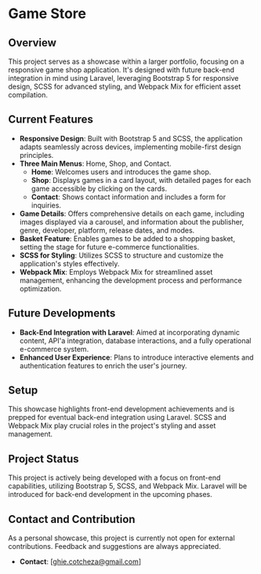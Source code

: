 # Game Store

## Overview

This project serves as a showcase within a larger portfolio, focusing on a responsive game shop application. It's designed with future back-end integration in mind using Laravel, leveraging Bootstrap 5 for responsive design, SCSS for advanced styling, and Webpack Mix for efficient asset compilation.

## Current Features

- **Responsive Design**: Built with Bootstrap 5 and SCSS, the application adapts seamlessly across devices, implementing mobile-first design principles.
- **Three Main Menus**: Home, Shop, and Contact.
  - **Home**: Welcomes users and introduces the game shop.
  - **Shop**: Displays games in a card layout, with detailed pages for each game accessible by clicking on the cards.
  - **Contact**: Shows contact information and includes a form for inquiries.
- **Game Details**: Offers comprehensive details on each game, including images displayed via a carousel, and information about the publisher, genre, developer, platform, release dates, and modes.
- **Basket Feature**: Enables games to be added to a shopping basket, setting the stage for future e-commerce functionalities.
- **SCSS for Styling**: Utilizes SCSS to structure and customize the application's styles effectively.
- **Webpack Mix**: Employs Webpack Mix for streamlined asset management, enhancing the development process and performance optimization.

## Future Developments

- **Back-End Integration with Laravel**: Aimed at incorporating dynamic content, API'a integration, database interactions, and a fully operational e-commerce system.
- **Enhanced User Experience**: Plans to introduce interactive elements and authentication features to enrich the user's journey.

## Setup

This showcase highlights front-end development achievements and is prepped for eventual back-end integration using Laravel. SCSS and Webpack Mix play crucial roles in the project's styling and asset management.


## Project Status

This project is actively being developed with a focus on front-end capabilities, utilizing Bootstrap 5, SCSS, and Webpack Mix. Laravel will be introduced for back-end development in the upcoming phases.

## Contact and Contribution

As a personal showcase, this project is currently not open for external contributions. Feedback and suggestions are always appreciated.

- **Contact**: [ghie.cotcheza@gmail.com]


